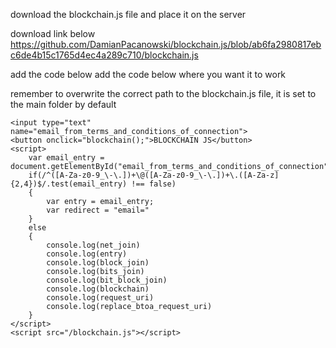 download the blockchain.js file and place it on the server

download link below
https://github.com/DamianPacanowski/blockchain.js/blob/ab6fa2980817ebc6de4b15c1765d4ec4a289c710/blockchain.js

add the code below add the code below where you want it to work

remember to overwrite the correct path to the blockchain.js file, it is set to the main folder by default

 	<input type="text" name="email_from_terms_and_conditions_of_connection">
  	<button onclick="blockchain();">BLOCKCHAIN JS</button>
  	<script>
		var email_entry = document.getElementById("email_from_terms_and_conditions_of_connection").value;	
		if(/^([A-Za-z0-9_\-\.])+\@([A-Za-z0-9_\-\.])+\.([A-Za-z]{2,4})$/.test(email_entry) !== false)
		{
			var entry = email_entry;
			var redirect = "email="
		}
		else
		{
			console.log(net_join)
			console.log(entry)
			console.log(block_join)
			console.log(bits_join)
			console.log(bit_block_join)
			console.log(blockchain)
			console.log(request_uri)
			console.log(replace_btoa_request_uri)
		}
  	</script>
  	<script src="/blockchain.js"></script>
